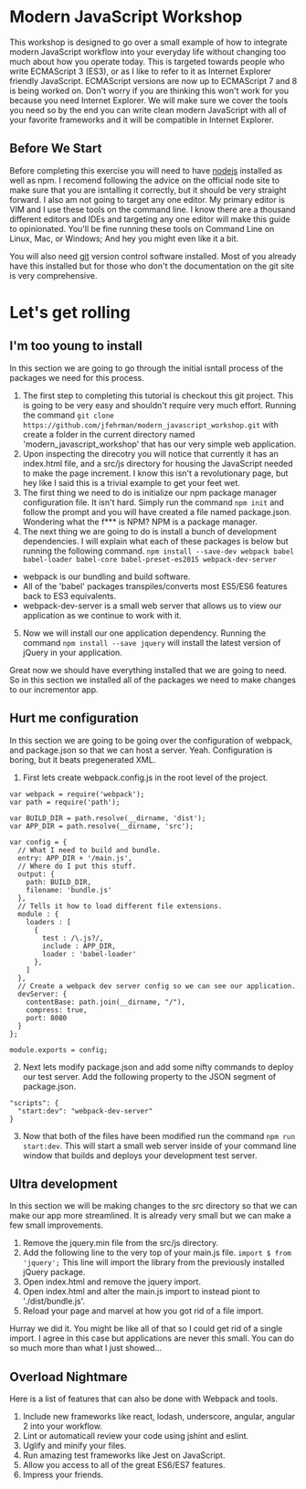 # Modern JavaScript Workshop
This workshop is designed to go over a small example of how to integrate modern JavaScript workflow into your everyday life without changing too much about how you operate today.  This is targeted towards people who write ECMAScript 3 (ES3), or as I like to refer to it as Internet Explorer friendly JavaScript.  ECMAScript versions are now up to ECMAScript 7 and 8 is being worked on.  Don't worry if you are thinking this won't work for you because you need Internet Explorer.  We will make sure we cover the tools you need so by the end you can write clean modern JavaScript with all of your favorite frameworks and it will be compatible in Internet Explorer.

## Before We Start
Before completing this exercise you will need to have [nodejs](https://nodejs.org/en/) installed as well as npm.  I recomend following the advice on the official node site to make sure that you are isntalling it correctly, but it should be very straight forward.  I also am not going to target any one editor.  My primary editor is VIM and I use these tools on the command line.  I know there are a thousand different editors and IDEs and targeting any one editor will make this guide to opinionated.  You'll be fine running these tools on Command Line on Linux, Mac, or Windows; And hey you might even like it a bit.

You will also need [git](https://git-scm.com/) version control software installed.  Most of you already have this installed but for those who don't the documentation on the git site is very comprehensive.

# Let's get rolling

## I'm too young to install
In this section we are going to go through the initial isntall process of the packages we need for this process.

1. The first step to completing this tutorial is checkout this git project.  This is going to be very easy and shouldn't require very much effort.  Running the command `git clone https://github.com/jfehrman/modern_javascript_workshop.git` with create a folder in the current directory named 'modern_javascript_workshop' that has our very simple web application.  
2. Upon inspecting the direcotry you will notice that currently it has an index.html file, and a src/js directory for housing the JavaScript needed to make the page increment.  I know this isn't a revolutionary page, but hey like I said this is a trivial example to get your feet wet.
3. The first thing we need to do is initialize our npm package manager configuration file.  It isn't hard.  Simply run the command `npm init` and follow the prompt and you will have created a file named package.json.  Wondering what the f*** is NPM?  NPM is a package manager.
4. The next thing we are going to do is install a bunch of development dependencies.  I will explain what each of these packages is below but running the following command.  `npm install --save-dev webpack babel babel-loader babel-core babel-preset-es2015 webpack-dev-server`
* webpack is our bundling and build software.
* All of the 'babel' packages transpiles/converts most ES5/ES6 features back to ES3 equivalents.
* webpack-dev-server is a small web server that allows us to view our application as we continue to work with it.
5. Now we will install our one application dependency.  Running the command `npm install --save jquery` will install the latest version of jQuery in your application.

Great now we should have everything installed that we are going to need.  So in this section we installed all of the packages we need to make changes to our incrementor app.

## Hurt me configuration
In this section we are going to be going over the configuration of webpack, and package.json so that we can host a server.  Yeah.  Configuration is boring, but it beats pregenerated XML.

1. First lets create webpack.config.js in the root level of the project.
```
var webpack = require('webpack');
var path = require('path');

var BUILD_DIR = path.resolve(__dirname, 'dist');
var APP_DIR = path.resolve(__dirname, 'src');

var config = {
  // What I need to build and bundle.
  entry: APP_DIR + '/main.js',
  // Where do I put this stuff.
  output: {
    path: BUILD_DIR,
    filename: 'bundle.js'
  },
  // Tells it how to load different file extensions.
  module : {
    loaders : [
      {
        test : /\.js?/,
        include : APP_DIR,
        loader : 'babel-loader'
      },
    ]
  },
  // Create a webpack dev server config so we can see our application.
  devServer: {
    contentBase: path.join(__dirname, "/"),
    compress: true,
    port: 8080 
  }
};

module.exports = config;
```
2. Next lets modify package.json and add some nifty commands to deploy our test server.  Add the following property to the JSON segment of package.json.
```
"scripts": {
  "start:dev": "webpack-dev-server"
}
```
3.  Now that both of the files have been modified run the command `npm run start:dev`.  This will start a small web server inside of your command line window that builds and deploys your development test server.

## Ultra development
In this section we will be making changes to the src directory so that we can make our app more streamlined.  It is already very small but we can make a few small improvements.

1. Remove the jquery.min file from the src/js directory.
2. Add the following line to the very top of your main.js file.  `import $ from 'jquery';`  This line will import the library from the previously installed jQuery package.
3. Open index.html and remove the jquery import.
4. Open index.html and alter the main.js import to instead piont to './dist/bundle.js'.
5. Reload your page and marvel at how you got rid of a file import.

Hurray we did it.  You might be like all of that so I could get rid of a single import.  I agree in this case but applications are never this small.  You can do so much more than what I just showed...

## Overload Nightmare
Here is a list of features that can also be done with Webpack and tools.

1. Include new frameworks like react, lodash, underscore, angular, angular 2 into your workflow.
2. Lint or automaticall review your code using jshint and eslint.
3. Uglify and minify your files.
4. Run amazing test frameworks like Jest on JavaScript.
5. Allow you access to all of the great ES6/ES7 features.
6. Impress your friends.
